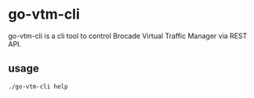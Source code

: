 # go-vtm-cli

go-vtm-cli is a cli tool to control Brocade Virtual Traffic Manager via REST API.

## usage

```bash
./go-vtm-cli help
```